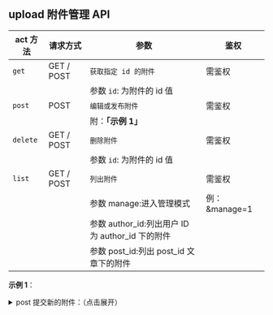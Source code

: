 ## upload 附件管理 API

| act 方法  | 请求方式    | 参数                                                    | 鉴权               |
| --------- | ---------- | ------------------------------------------------------- | ----------------- |
| `get`     | GET / POST | `获取指定 id 的附件`                             | 需鉴权   |
|           |            |参数 `id`: 为附件的 id 值
| `post`    | POST       | `编辑或发布附件`                                 | 需鉴权   |
|           |            |附：**「示例 1」**
| `delete`  | GET / POST | `删除附件`                                      | 需鉴权   |
|           |            |参数 `id`: 为附件的 id 值
| `list`    | GET / POST | `列出附件`                                      | 需鉴权   |
|           |            |参数 manage:进入管理模式                          |例：&manage=1
|           |            |参数 author_id:列出用户 ID 为 author_id 下的附件
|           |            |参数 post_id:列出 post_id 文章下的附件

**示例 1**：

<details>
<summary>post 提交新的附件：（点击展开）</summary>

客户端或小程序 POST 提交上传文件到 mod=upload&act=post

提交成功后 json($upload) 对象
例如：
```json
{"code":200,"message":"操作成功","data":
{"upload":{"ID":118,"AuthorID":"1","Size":100676,
"Name":"tmp_14af3ac3791ceeb34e0755ccc3586ce2.jpg",
"SourceName":"tmp_14af3ac3791ceeb34e0755ccc3586ce2.jpg",
"MimeType":"image/jpeg","PostTime":1648973749,
"DownNums":0,"LogID":0,"Intro":"","Url":"xxxxxxxxxxxxxxx"}
},"error":null,
"runtime":{"time":"54.25","query":14,"memory":4035,"debug":0,"loggedin":1,"error":0}
}
```
提交失败后返回 false

</details>